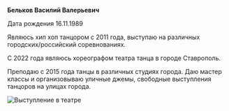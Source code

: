 **Бельков Василий Валерьевич**

Дата рождения 16.11.1989

Являюсь хип хоп танцором с 2011 года, выступаю на различных городских/российский соревнованиях.

С 2022 года являюсь хореографом театра танца в городе Ставрополь. 

Преподаю с 2015 года танцы в различных студиях города. Даю мастер классы и организовываю уличные джемы, свободные выступления танцоров на улицах  города.

<image src="/IMAGES/picture.jpg" alt="Выступление в театре">

